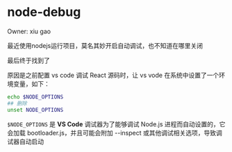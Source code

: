 # node-debug

Owner: xiu gao

最近使用nodejs运行项目，莫名其妙开启自动调试，也不知道在哪里关闭

最后终于找到了

原因是之前配置 vs code 调试 React 源码时，让 vs vode 在系统中设置了一个环境变量，如下：

```bash
echo $NODE_OPTIONS
## 删除
unset NODE_OPTIONS
```

`$NODE_OPTIONS` 是 **VS Code** 调试器为了能够调试 Node.js 进程而自动设置的，它会加载 bootloader.js，并且可能会附加 --inspect 或其他调试相关选项，导致调试器自动启动